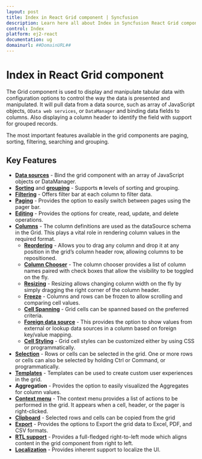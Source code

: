 ```yaml
---
layout: post
title: Index in React Grid component | Syncfusion
description: Learn here all about Index in Syncfusion React Grid component of Syncfusion Essential JS 2 and more.
control: Index 
platform: ej2-react
documentation: ug
domainurl: ##DomainURL##
---
```


# Index in React Grid component

The Grid component is used to display and manipulate tabular data with configuration options to control the way the data is presented and manipulated.
It will pull data from a data source, such as array of JavaScript objects, `OData web services`, or `DataManager` and binding data fields to columns.
Also displaying a column header to identify the field with support for grouped records.

The most important features available in the grid components are paging, sorting, filtering, searching and grouping.

## Key Features

* [**Data sources**](./data-binding) - Bind the grid component with an array of JavaScript objects or DataManager.
* [**Sorting**](./sorting) and [**grouping**](./grouping) - Supports **n** levels of sorting and grouping.
* [**Filtering**](./filtering) - Offers filter bar at each column to filter data.
* [**Paging**](./paging) - Provides the option to easily switch between pages using the pager bar.
* [**Editing**](./edit) - Provides the options for create, read, update, and delete operations.
* [**Columns**](./columns) - The column definitions are used as the dataSource schema in the Grid. This plays a vital role in rendering column values in the required format.
    * [**Reordering**](./columns#reorder) - Allows you to drag any column and drop it at any position in the grid’s column header row, allowing columns to be repositioned.
    * [**Column Chooser**](./columns#column-chooser) - The column chooser provides a list of column names paired with check boxes that allow the visibility to be toggled on the fly.
    * [**Resizing**](./columns#column-resizing) - Resizing allows changing column width on the fly by simply dragging the right corner of the column header.
    * [**Freeze**](./scrolling#frozen-rows-and-columns) - Columns and rows can be frozen to allow scrolling and comparing cell values.
    * [**Cell Spanning**](./columns#column-spanning) - Grid cells can be spanned based on the preferred criteria.
    * [**Foreign data source**](./columns#foreign-key-column) - This provides the option to show values from external or lookup data sources in a column based on foreign key/value mapping.
    * [**Cell Styling**](./how-to#customize-column-styles) - Grid cell styles can be customized either by using CSS or programmatically.
* [**Selection**](./selection) - Rows or cells can be selected in the grid. One or more rows or cells can also be selected by holding Ctrl or Command, or programmatically.
* [**Templates**](./columns#column-template) - Templates can be used to create custom user experiences in the grid.
* **Aggregation** - Provides the option to easily visualized the Aggregates for column values.
* [**Context menu**](./context-menu) - The context menu provides a list of actions to be performed in the grid. It appears when a cell, header, or the pager is right-clicked.
* [**Clipboard**](./clipboard) - Selected rows and cells can be copied from the grid
* [**Export**](./pdf-export) - Provides the options to Export the grid data to Excel, PDF, and CSV formats.
* [**RTL support**](./global-local#right-to-left---rtl) - Provides a full-fledged right-to-left mode which aligns content in the grid component from right to left.
* [**Localization**](./global-local#localization) - Provides inherent support to localize the UI.
